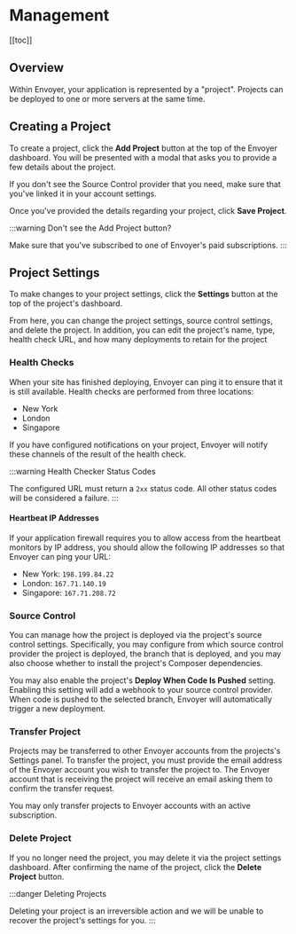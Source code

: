 # Management

[[toc]]

## Overview

Within Envoyer, your application is represented by a "project". Projects can be deployed to one or more servers at the same time.

## Creating a Project

To create a project, click the **Add Project** button at the top of the Envoyer dashboard. You will be presented with a modal that asks you to provide a few details about the project.

If you don't see the Source Control provider that you need, make sure that you've linked it in your account settings.

Once you've provided the details regarding your project, click **Save Project**.

:::warning Don't see the Add Project button?

Make sure that you've subscribed to one of Envoyer's paid subscriptions.
:::

## Project Settings

To make changes to your project settings, click the **Settings** button at the top of the project's dashboard.

From here, you can change the project settings, source control settings, and delete the project. In addition, you can edit the project's name, type, health check URL, and how many deployments to retain for the project

### Health Checks

When your site has finished deploying, Envoyer can ping it to ensure that it is still available. Health checks are performed from three locations:

- New York
- London
- Singapore

If you have configured notifications on your project, Envoyer will notify these channels of the result of the health check.

:::warning Health Checker Status Codes

The configured URL must return a `2xx` status code. All other status codes will be considered a failure.
:::

#### Heartbeat IP Addresses

If your application firewall requires you to allow access from the heartbeat monitors by IP address, you should allow the following IP addresses so that Envoyer can ping your URL:

- New York: `198.199.84.22`
- London: `167.71.140.19`
- Singapore: `167.71.208.72`

### Source Control

You can manage how the project is deployed via the project's source control settings. Specifically, you may configure from which source control provider the project is deployed, the branch that is deployed, and you may also choose whether to install the project's Composer dependencies.

You may also enable the project's **Deploy When Code Is Pushed** setting. Enabling this setting will add a webhook to your source control provider. When code is pushed to the selected branch, Envoyer will automatically trigger a new deployment.

### Transfer Project

Projects may be transferred to other Envoyer accounts from the projects's Settings panel. To transfer the project, you must provide the email address of the Envoyer account you wish to transfer the project to. The Envoyer account that is receiving the project will receive an email asking them to confirm the transfer request.

You may only transfer projects to Envoyer accounts with an active subscription.

### Delete Project

If you no longer need the project, you may delete it via the project settings dashboard. After confirming the name of the project, click the **Delete Project** button.

:::danger Deleting Projects

Deleting your project is an irreversible action and we will be unable to recover the project's settings for you.
:::
